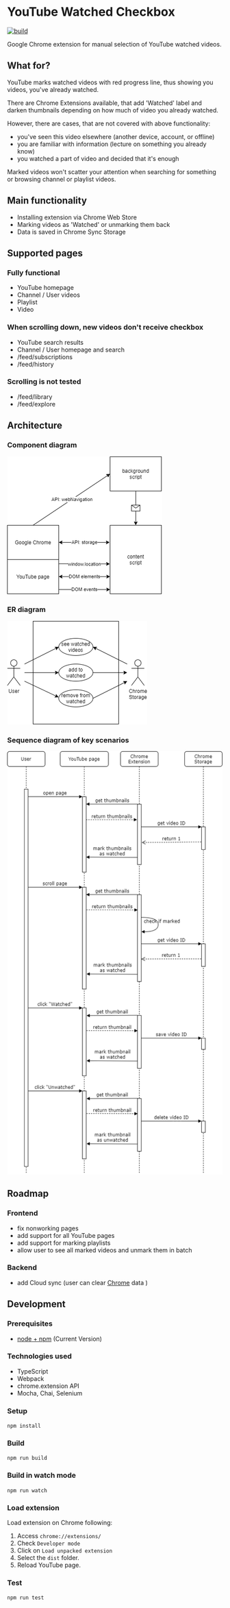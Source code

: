 # YouTube Watched Checkbox

[![build](https://github.com/alex-krav/youtube-watched-checkbox/actions/workflows/build.yml/badge.svg)](https://github.com/alex-krav/youtube-watched-checkbox/actions/workflows/build.yml)

Google Chrome extension for manual selection of YouTube watched videos.

## What for?
YouTube marks watched videos with red progress line, thus showing you videos, you've already watched.

There are Chrome Extensions available, that add 'Watched' label and darken thumbnails depending on how much of video you already watched.

However, there are cases, that are not covered with above functionality:
- you've seen this video elsewhere (another device, account, or offline)
- you are familiar with information (lecture on something you already know)
- you watched a part of video and decided that it's enough

Marked videos won't scatter your attention when searching for something or browsing channel or playlist videos.

## Main functionality
- Installing extension via Chrome Web Store
- Marking videos as 'Watched' or unmarking them back
- Data is saved in Chrome Sync Storage

## Supported pages

### Fully functional
- YouTube homepage
- Channel / User videos
- Playlist
- Video 

### When scrolling down, new videos don't receive checkbox
- YouTube search results
- Channel / User homepage and search
- /feed/subscriptions
- /feed/history

### Scrolling is not tested
- /feed/library
- /feed/explore

## Architecture

### Component diagram
![Software components](./doc/software-components.png)

### ER diagram
![ER diagram](./doc/ER-diagram.png)

### Sequence diagram of key scenarios
![Key scenarios](./doc/key-scenarios.png)

## Roadmap

### Frontend
- fix nonworking pages
- add support for all YouTube pages
- add support for marking playlists
- allow user to see all marked videos and unmark them in batch

### Backend
- add Cloud sync (user can clear [Chrome](https://chrome.google.com/sync) data )

## Development 

### Prerequisites

* [node + npm](https://nodejs.org/) (Current Version)

### Technologies used

* TypeScript
* Webpack
* chrome.extension API  
* Mocha, Chai, Selenium

### Setup

```
npm install
```

### Build

```
npm run build
```

### Build in watch mode

```
npm run watch
```

### Load extension

Load extension on Chrome following:
1. Access `chrome://extensions/`
2. Check `Developer mode`
3. Click on `Load unpacked extension`
4. Select the `dist` folder.
5. Reload YouTube page.

### Test

```
npm run test
```
